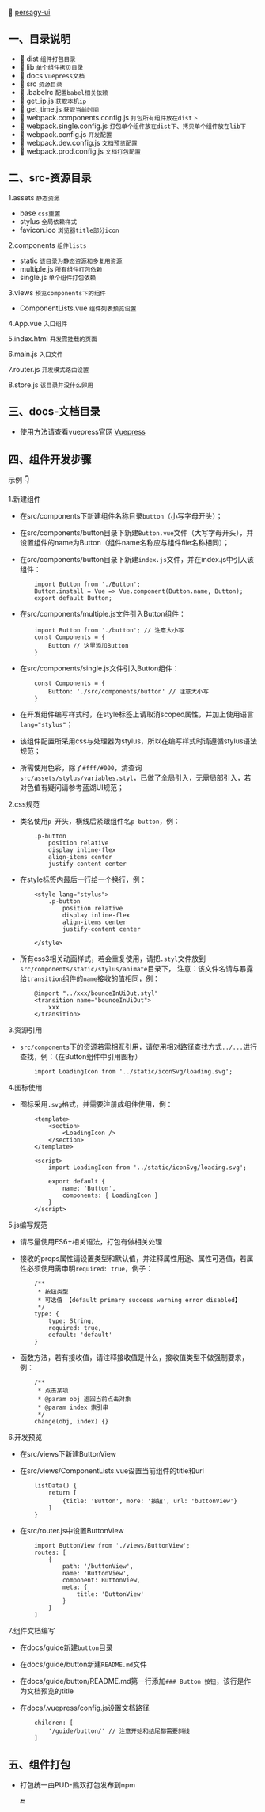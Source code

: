 :rose: [persagy-ui](http://47.95.122.141:8208/)

## 一、目录说明
- :file_folder: dist `组件打包目录`
- :file_folder: lib `单个组件拷贝目录`
- :file_folder: docs `Vuepress文档`
- :file_folder: src `资源目录`
- :pencil: .babelrc `配置babel相关依赖`
- :pencil: get_ip.js `获取本机ip`
- :pencil: get_time.js `获取当前时间`
- :pencil: webpack.components.config.js `打包所有组件放在dist下`
- :pencil: webpack.single.config.js `打包单个组件放在dist下、拷贝单个组件放在lib下`
- :pencil: webpack.config.js `开发配置`
- :pencil: webpack.dev.config.js `文档预览配置`
- :pencil: webpack.prod.config.js `文档打包配置`

## 二、src-资源目录
1.assets `静态资源`
- base `css重置`
- stylus `全局依赖样式`
- favicon.ico `浏览器title部分icon`

2.components `组件lists`
- static `该目录为静态资源和多复用资源`
- multiple.js `所有组件打包依赖`
- single.js `单个组件打包依赖`

3.views `预览components下的组件`
- ComponentLists.vue `组件列表预览设置`

4.App.vue `入口组件`

5.index.html `开发需挂载的页面`

6.main.js `入口文件`

7.router.js `开发模式路由设置`

8.store.js `该目录并没什么卵用`

## 三、docs-文档目录
- 使用方法请查看vuepress官网 [Vuepress](https://vuepress.vuejs.org/zh/)

## 四、组件开发步骤
示例 :point_down:

1.新建组件
- 在src/components下新建组件名称目录`button`（小写字母开头）；
- 在src/components/button目录下新建`Button.vue`文件（大写字母开头），并设置组件的name为Button（组件name名称应与组件file名称相同）；
- 在src/components/button目录下新建`index.js`文件，并在index.js中引入该组件：

    ```
        import Button from './Button';
        Button.install = Vue => Vue.component(Button.name, Button);
        export default Button;
    ```
- 在src/components/multiple.js文件引入Button组件：

    ```
        import Button from './button'; // 注意大小写
        const Components = {
            Button // 这里添加Button
        }
    ```
- 在src/components/single.js文件引入Button组件：

    ```
        const Components = {
            Button: './src/components/button' // 注意大小写
        }
    ```
- 在开发组件编写样式时，在style标签上请取消scoped属性，并加上使用语言`lang="stylus"`；
- 该组件配置所采用css与处理器为stylus，所以在编写样式时请遵循stylus语法规范；
- 所需使用色彩，除了`#fff/#000`，清查询`src/assets/stylus/variables.styl`，已做了全局引入，无需局部引入，若对色值有疑问请参考蓝湖UI规范；

2.css规范
- 类名使用`p-`开头，横线后紧跟组件名`p-button`，例：

    ```
        .p-button
            position relative
            display inline-flex
            align-items center
            justify-content center
  
    ```
- 在style标签内最后一行给一个换行，例：

    ```
        <style lang="stylus">
            .p-button
                position relative
                display inline-flex
                align-items center
                justify-content center
  
        </style>
    ```
- 所有css3相关动画样式，若会重复使用，请把`.styl`文件放到`src/components/static/stylus/animate`目录下，
    注意：该文件名请与暴露给`transition`组件的`name`接收的值相同，例：
    
    ```
        @import "../xxx/bounceInUiOut.styl"
        <transition name="bounceInUiOut">
            xxx
        </transition>
    ```

3.资源引用
- `src/components`下的资源若需相互引用，请使用相对路径查找方式`../...`进行查找，例：（在Button组件中引用图标）

    ```
        import LoadingIcon from '../static/iconSvg/loading.svg';
    ```

4.图标使用
- 图标采用`.svg`格式，并需要注册成组件使用，例：

    ```
        <template>
            <section>
                <LoadingIcon />
            </section>
        </template>
        
        <script>
            import LoadingIcon from '../static/iconSvg/loading.svg';
        
            export default {
                name: 'Button',
                components: { LoadingIcon }
            }
        </script>
    ```

5.js编写规范
- 请尽量使用ES6+相关语法，打包有做相关处理
- 接收的props属性请设置类型和默认值，并注释属性用途、属性可选值，若属性必须使用需申明`required: true`，例子：

    ```
        /**
         * 按钮类型
         * 可选值 【default primary success warning error disabled】
         */
        type: {
            type: String,
            required: true,
            default: 'default'
        }
    ```
- 函数方法，若有接收值，请注释接收值是什么，接收值类型不做强制要求，例：

    ```
        /**
         * 点击某项
         * @param obj 返回当前点击对象
         * @param index 索引串
         */
        change(obj, index) {}
    ```

6.开发预览
- 在src/views下新建ButtonView
- 在src/views/ComponentLists.vue设置当前组件的title和url

    ```
        listData() {
            return [
                {title: 'Button', more: '按钮', url: 'buttonView'}
            ]
        }
    ```
- 在src/router.js中设置ButtonView

    ```
        import ButtonView from './views/ButtonView';
        routes: [
            {
                path: '/buttonView',
                name: 'ButtonView',
                component: ButtonView,
                meta: {
                    title: 'ButtonView'
                }
            }
        ]
    ```
7.组件文档编写
- 在docs/guide新建`button`目录
- 在docs/guide/button新建`README.md`文件
- 在docs/guide/button/README.md第一行添加`### Button 按钮`，该行是作为文档预览的title
- 在docs/.vuepress/config.js设置文档路径

    ```
        children: [
            '/guide/button/' // 注意开始和结尾都需要斜线
        ]
    ```

## 五、组件打包
- 打包统一由PUD-熊双打包发布到npm

    :end: